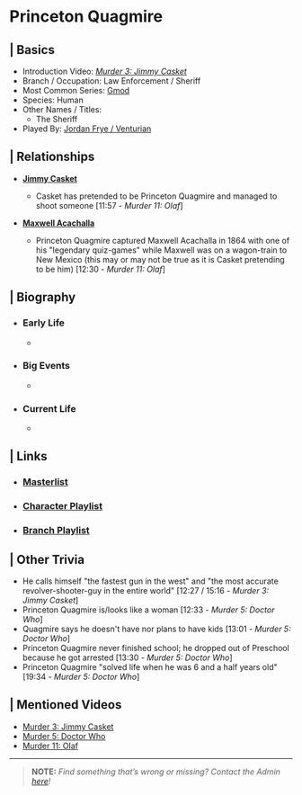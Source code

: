 # Princeton Quagmire 


## | Basics  
- Introduction Video: [*Murder 3: Jimmy Casket*]()  
- Branch / Occupation: Law Enforcement / Sheriff
- Most Common Series: [Gmod]()  
- Species: Human  
- Other Names / Titles:   
  - The Sheriff  
- Played By: [Jordan Frye / Venturian]()  


## | Relationships  
- [**Jimmy Casket**]()  
  - Casket has pretended to be Princeton Quagmire and managed to shoot someone [11:57 - *Murder 11: Olaf*]

- [**Maxwell Acachalla**]()
  - Princeton Quagmire captured Maxwell Acachalla in 1864 with one of his "legendary quiz-games" while Maxwell was on a wagon-train to New Mexico \(this may or may not be true as it is Casket pretending to be him) [12:30 - *Murder 11: Olaf*]


## | Biography  
- ### Early Life  
  -   
- ### Big Events  
  -   
- ### Current Life  
  -   

 
## | Links  
- ### [Masterlist]()  
- ### [Character Playlist]()  
- ### [Branch Playlist]()  


## | Other Trivia  
- He calls himself "the fastest gun in the west" and "the most accurate revolver-shooter-guy in the entire world" [12:27 / 15:16 - *Murder 3: Jimmy Casket*]
- Princeton Quagmire is/looks like a woman [12:33 - *Murder 5: Doctor Who*]
- Quagmire says he doesn't have nor plans to have kids [13:01 - *Murder 5: Doctor Who*]
- Princeton Quagmire never finished school; he dropped out of Preschool because he got arrested [13:30 - *Murder 5: Doctor Who*]
- Princeton Quagmire "solved life when he was 6 and a half years old" [19:34 - *Murder 5: Doctor Who*]

## | Mentioned Videos
- [Murder 3: Jimmy Casket]()
- [Murder 5: Doctor Who]()
- [Murder 11: Olaf]()

----

> **NOTE:** *Find something that’s wrong or missing? Contact the Admin [here](./chapter_2.md)!*